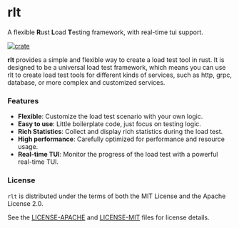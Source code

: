 # rlt


A flexible **R**ust **L**oad **T**esting framework, with real-time tui support.

[![crate](https://img.shields.io/crates/v/rlt.svg)](https://crates.io/crates/rlt)

**rlt** provides a simple and flexible way to create a load test tool in rust.
It is designed to be a universal load test framework, which means you can use
rlt to create load test tools for different kinds of services, such as http, grpc,
database, or more complex and customized services.

### Features

- **Flexible**: Customize the load test scenario with your own logic.
- **Easy to use**: Little boilerplate code, just focus on testing logic.
- **Rich Statistics**: Collect and display rich statistics during the load test.
- **High performance**: Carefully optimized for performance and resource usage.
- **Real-time TUI**: Monitor the progress of the load test with a powerful real-time TUI.

### License

`rlt` is distributed under the terms of both the MIT License and the Apache License 2.0.

See the [LICENSE-APACHE](LICENSE-APACHE) and [LICENSE-MIT](LICENSE-MIT) files for license details.

